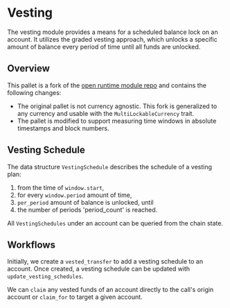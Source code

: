 # Vesting

The vesting module provides a means for a scheduled balance lock on an account.
It utilizes the graded vesting approach, which unlocks a specific amount of balance every period of time until all funds are unlocked.

## Overview

This pallet is a fork of the [open runtime module repo](https://github.com/open-web3-stack/open-runtime-module-library/blob/1f520348f31b5e94b8a5dd7f8e6b8ec359df4177/vesting/README.md) and contains the following changes:
- The original pallet is not currency agnostic. This fork is generalized to any currency and usable with the `MultiLockableCurrency` trait.
- The pallet is modified to support measuring time windows in absolute timestamps and block numbers.

## Vesting Schedule

The data structure `VestingSchedule` describes the schedule of a vesting plan:
1. from the time of `window.start`,
2. for every `window.period` amount of time,
3. `per_period` amount of balance is unlocked, until
4. the number of periods 'period_count' is reached.  

All `VestingSchedules` under an account can be queried from the chain state.

## Workflows

Initially, we create a `vested_transfer` to add a vesting schedule to an account. 
Once created, a vesting schedule can be updated with `update_vesting_schedules`.

We can `claim` any vested funds of an account directly to the call's origin account or `claim_for` to target a given account. 